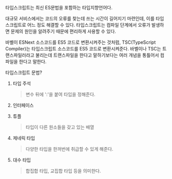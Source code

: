 타입스크립트는 최신 ES문법을 포함하는 타입지향언어다.

대규모 서비스에서는 코드의 오류를 찾는데 쓰는 시간이 길어지기 마련인데, 이를 타입스크립트로 어느 정도 해결할 수 있다. 타입스크립트는 컴파일 단계에서 오류가 발생하면 문제의 원인을 알려주기 때문에 편리하게 사용할 수 있다.

바벨이 ESNext 소스코드를 ES5 코드로 변환시켜주는 것처럼, TSC(TypeScript Compiler)는 타입스크립트 소스코드를 ES5 코드로 변환시켜준다. 바벨이나 TSC는 트랜스파일러라고 불리는데 트랜스파일을 한다고 말하기보다는 여러 개념을 통틀어서 컴파일을 한다고 말한다.

타입스크립트 문법?

1. 타입 주석

   > 변수 뒤에 ':'을 붙여 타입을 정해준다.

2. 인터페이스

3. 튜플

   > 타입이 다른 원소들을 갖고 있는 배열

4. 제네릭 타입

   > 다양한 타입을 한꺼번에 취급할 수 있게 해준다.

5. 대수 타입
   > 합집합 타입, 교집합 타입 등을 의미한다.
